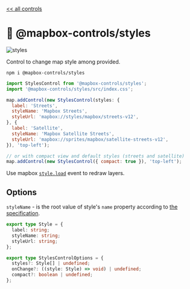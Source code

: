 [<< all controls](/README.md)

# 💅 @mapbox-controls/styles

![styles](https://github.com/korywka/mapbox-controls/assets/988471/18ac929f-06ff-4043-8b4b-258b876b9585)

Control to change map style among provided.

```
npm i @mapbox-controls/styles
```

```js
import StylesControl from '@mapbox-controls/styles';
import '@mapbox-controls/styles/src/index.css';

map.addControl(new StylesControl(styles: {
  label: 'Streets',
  styleName: 'Mapbox Streets',
  styleUrl: 'mapbox://styles/mapbox/streets-v12',
}, {
  label: 'Satellite',
  styleName: 'Mapbox Satellite Streets',
  styleUrl: 'mapbox://sprites/mapbox/satellite-streets-v12',
}), 'top-left');

// or with compact view and default styles (streets and satellite)
map.addControl(new StylesControl({ compact: true }), 'top-left');
```

Use mapbox [`style.load`](https://docs.mapbox.com/mapbox-gl-js/api/map/#map.event:style.load) event to redraw layers.

## Options

`styleName` - is the root value of style's `name` property according to [the specification](https://docs.mapbox.com/style-spec/reference/root/#name).

```ts
export type Style = {
  label: string;
  styleName: string;
  styleUrl: string;
};

export type StylesControlOptions = {
  styles?: Style[] | undefined;
  onChange?: ((style: Style) => void) | undefined;
  compact?: boolean | undefined;
};
```
